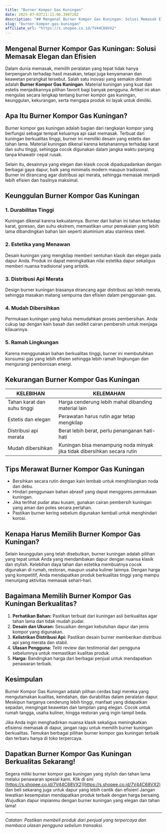 ```yaml
---
title: "Burner Kompor Gas Kuningan"
date: 2025-07-03T21:11:06.390728Z
description: "## Mengenal Burner Kompor Gas Kuningan: Solusi Memasak Elegan dan Efisien..."
slug: "burner-kompor-gas-kuningan"
affiliate_url: "https://s.shopee.co.id/7V44C68VX2"
---
```

## Mengenal Burner Kompor Gas Kuningan: Solusi Memasak Elegan dan Efisien

Dalam dunia memasak, memilih peralatan yang tepat tidak hanya berpengaruh terhadap hasil masakan, tetapi juga kenyamanan dan keawetan perangkat tersebut. Salah satu inovasi yang semakin diminati adalah **Burner Kompor Gas Kuningan**. Material kuningan yang kuat dan estetis menjadikannya pilihan favorit bagi banyak pengguna. Artikel ini akan mengulas secara lengkap tentang burner kompor gas kuningan, keunggulan, kekurangan, serta mengapa produk ini layak untuk dimiliki.

## Apa Itu Burner Kompor Gas Kuningan?

Burner kompor gas kuningan adalah bagian dari rangkaian kompor yang berfungsi sebagai tempat keluarnya api saat memasak. Terbuat dari kuningan berkualitas tinggi, burner ini memiliki desain yang estetis dan tahan lama. Material kuningan dikenal karena ketahanannya terhadap karat dan suhu tinggi, sehingga cocok digunakan dalam jangka waktu panjang tanpa khawatir cepat rusak.

Selain itu, desainnya yang elegan dan klasik cocok dipadupadankan dengan berbagai gaya dapur, baik yang minimalis modern maupun tradisional. Burner ini dirancang agar distribusi api merata, sehingga memasak menjadi lebih efisien dan hasilnya maksimal.

## Keunggulan Burner Kompor Gas Kuningan

### 1. Durabilitas Tinggi
Kuningan dikenal karena kekuatannya. Burner dari bahan ini tahan terhadap karat, goresan, dan suhu ekstrem, memastikan umur pemakaian yang lebih lama dibandingkan bahan lain seperti aluminium atau stainless steel.

### 2. Estetika yang Menawan
Desain kuningan yang mengkilap memberi sentuhan klasik dan elegan pada dapur Anda. Produk ini dapat meningkatkan nilai estetika dapur sekaligus memberi nuansa tradisional yang artistik.

### 3. Distribusi Api Merata
Design burner kuningan biasanya dirancang agar distribusi api lebih merata, sehingga masakan matang sempurna dan efisien dalam penggunaan gas.

### 4. Mudah Dibersihkan
Permukaan kuningan yang halus memudahkan proses pembersihan. Anda cukup lap dengan kain basah dan sedikit cairan pembersih untuk menjaga kilauannya.

### 5. Ramah Lingkungan
Karena menggunakan bahan berkualitas tinggi, burner ini membutuhkan konsumsi gas yang lebih efisien sehingga lebih ramah lingkungan dan mengurangi pemborosan energi.

## Kekurangan Burner Kompor Gas Kuningan

| KELEBIHAN | KELEMAHAN |
|------------|------------|
| Tahan karat dan suhu tinggi | Harga cenderung lebih mahal dibanding material lain |
| Estetis dan elegan | Perawatan harus rutin agar tetap mengkilap |
| Distribusi api merata | Berat lebih berat, perlu penanganan hati-hati |
| Mudah dibersihkan | Kuningan bisa menampung noda minyak jika tidak dibersihkan secara rutin |

## Tips Merawat Burner Kompor Gas Kuningan

- Bersihkan secara rutin dengan kain lembab untuk menghilangkan noda dan debu.
- Hindari penggunaan bahan abrasif yang dapat menggores permukaan kuningan.
- Jika terlihat pudar atau kusam, gunakan cairan pembersih kuningan yang aman dan poles secara perlahan.
- Pastikan burner kering sebelum digunakan kembali untuk menghindari korosi.

## Kenapa Harus Memilih Burner Kompor Gas Kuningan?

Selain keunggulan yang telah disebutkan, burner kuningan adalah pilihan yang tepat untuk Anda yang mendambakan dapur dengan nuansa klasik dan stylish. Kelebihan daya tahan dan estetika membuatnya cocok digunakan di rumah, restoran, maupun usaha kuliner lainnya. Dengan harga yang kompetitif, Anda mendapatkan produk berkualitas tinggi yang mampu menunjang aktivitas memasak sehari-hari.

## Bagaimana Memilih Burner Kompor Gas Kuningan Berkualitas?

1. **Perhatikan Bahan:** Pastikan terbuat dari kuningan asli berkualitas agar tahan lama dan tidak mudah pudar.
2. **Desain dan Ukuran:** Sesuaikan dengan kebutuhan dapur dan jenis kompor yang digunakan.
3. **Kelistrikan Distribusi Api:** Pastikan desain burner memberikan distribusi api yang merata dan stabil.
4. **Ulasan Pengguna:** Teliti review dan testimonial dari pengguna sebelumnya untuk memastikan kualitas produk.
5. **Harga:** Bandingkan harga dari berbagai penjual untuk mendapatkan penawaran terbaik.

## Kesimpulan

Burner Kompor Gas Kuningan adalah pilihan cerdas bagi mereka yang mengutamakan kualitas, keindahan, dan durabilitas dalam peralatan dapur. Meskipun harganya cenderung lebih tinggi, manfaat yang didapatkan sepadan, mengingat keawetan dan tampilan yang elegan. Cocok untuk rumah tangga, usaha kuliner, hingga restoran yang ingin tampil beda.

Jika Anda ingin menghadirkan nuansa klasik sekaligus meningkatkan efisiensi memasak di dapur, jangan ragu untuk memilih burner kuningan berkualitas. Temukan berbagai pilihan burner kompor gas kuningan terbaik dan terbaru hanya di toko terpercaya.

## Dapatkan Burner Kompor Gas Kuningan Berkualitas Sekarang!

Segera miliki burner kompor gas kuningan yang stylish dan tahan lama melalui penawaran spesial kami. Klik di sini [https://s.shopee.co.id/7V44C68VX2](https://s.shopee.co.id/7V44C68VX2) dan beli sekarang juga untuk dapur yang lebih cantik dan efisien! Jangan lewatkan kesempatan mendapatkan produk terbaik dengan harga bersaing. Wujudkan dapur impianmu dengan burner kuningan yang elegan dan tahan lama!

---

*Catatan: Pastikan membeli produk dari penjual yang terpercaya dan membaca ulasan pengguna sebelum transaksi.*